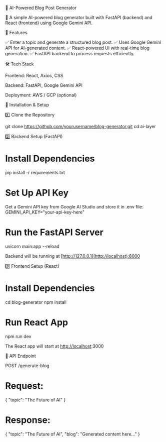 📌 AI-Powered Blog Post Generator

🚀 A simple AI-powered blog generator built with FastAPI (backend) and React (frontend) using Google Gemini API.

🌟 Features

✅ Enter a topic and generate a structured blog post.
✅ Uses Google Gemini API for AI-generated content.
✅ React-powered UI with real-time blog generation.
✅ FastAPI backend to process requests efficiently.

🛠️ Tech Stack

Frontend: React, Axios, CSS

Backend: FastAPI, Google Gemini API

Deployment: AWS / GCP (optional)

🚀 Installation & Setup

1️⃣ Clone the Repository

git clone https://github.com/yourusername/blog-generator.git
cd ai-layer

2️⃣ Backend Setup (FastAPI)
# Install Dependencies
pip install -r requirements.txt

# Set Up API Key
Get a Gemini API key from Google AI Studio and store it in .env file:
GEMINI_API_KEY="your-api-key-here"

# Run the FastAPI Server
uvicorn main:app --reload

Backend will be running at [http://127.0.0.1](http://localhost):8000

3️⃣ Frontend Setup (React)

# Install Dependencies
cd blog-generator
npm install

# Run React App
npm run dev

The React app will start at [http://localhost](http://localhost):3000

📌 API Endpoint

POST /generate-blog

# Request:
{ "topic": "The Future of AI" }

# Response:
{ "topic": "The Future of AI", "blog": "Generated content here..." }

